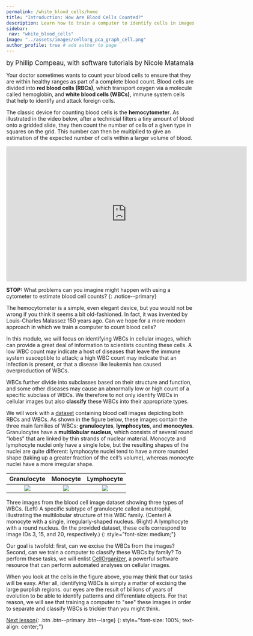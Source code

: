 ```yaml
---
permalink: /white_blood_cells/home
title: "Introduction: How Are Blood Cells Counted?"
description: Learn how to train a computer to identify cells in images and classify these images into categories.
sidebar:
 nav: "white_blood_cells"
image: "../assets/images/cellorg_pca_graph_cell.png"
author_profile: true # add author to page
---
```


<span style="font-size:larger;">by Phillip Compeau, with software tutorials by Nicole Matamala</span>

Your doctor sometimes wants to count your blood cells to ensure that they are within healthy ranges as part of a complete blood count. Blood cells are divided into **red blood cells (RBCs)**, which transport oxygen via a molecule called hemoglobin, and **white blood cells (WBCs)**, immune system cells that help to identify and attack foreign cells.

The classic device for counting blood cells is the **hemocytometer**. As illustrated in the video below, after a technicial filters a tiny amount of blood onto a gridded slide, they then count the number of cells of a given type in squares on the grid. This number can then be multiplied to give an estimation of the expected number of cells within a larger volume of blood.

<iframe width="640" height="360" src="https://www.youtube-nocookie.com/embed/pP0xERLUhyc#t=1m24s" frameborder="0" allowfullscreen></iframe>

**STOP:** What problems can you imagine might happen with using a cytometer to estimate blood cell counts?
{: .notice--primary}

The hemocytometer is a simple, even elegant device, but you would not be wrong if you think it seems a bit old-fashioned. In fact, it was invented by Louis-Charles Malassez 150 years ago. Can we hope for a more modern approach in which we train a computer to count blood cells?

In this module, we will focus on identifying WBCs in cellular images, which can provide a great deal of information to scientists counting these cells. A low WBC count may indicate a host of diseases that leave the immune system susceptible to attack; a high WBC count may indicate that an infection is present, or that a disease like leukemia has caused overproduction of WBCs.

WBCs further divide into subclasses based on their structure and function, and some other diseases may cause an abnormally low or high count of a specific subclass of WBCs. We therefore to not only identify WBCs in cellular images but also **classify** these WBCs into their appropriate types.

We will work with a <a href="https://github.com/Shenggan/BCCD_Dataset" target="_blank">dataset</a> containing blood cell images depicting both RBCs and WBCs. As shown in the figure below, these images contain the three main families of WBCs: **granulocytes**, **lymphocytes**, and **monocytes**.  Granulocytes have a **multilobular nucleus**, which consists of several round “lobes” that are linked by thin strands of nuclear material. Monocyte and lymphocyte nuclei only have a single lobe, but the resulting shapes of the nuclei are quite different: lymphocyte nuclei tend to have a more rounded shape (taking up a greater fraction of the cell’s volume), whereas monocyte nuclei have a more irregular shape.

| Granulocyte | Monocyte | Lymphocyte |
:-------------------------:|:-------------------------:|:-------------------------:
![](../assets/images/neutrophil.png)  |  ![](../assets/images/monocyte.png)   |  ![](../assets/images/lymphocyte.png)

Three images from the blood cell image dataset showing three types of WBCs. (Left) A specific subtype of granulocyte called a neutrophil, illustrating the multilobular structure of this WBC family. (Center) A monocyte with a single, irregularly-shaped nucleus. (Right) A lymphocyte with a round nucleus. (In the provided dataset, these cells correspond to image IDs 3, 15, and 20, respectively.)
{: style="font-size: medium;"}

Our goal is twofold: first, can we excise the WBCs from the images? Second, can we train a computer to classify these WBCs by family? To perform these tasks, we will enlist <a href="http://www.cellorganizer.org" target="_blank">CellOrganizer</a>, a powerful software resource that can perform automated analyses on cellular images.

When you look at the cells in the figure above, you may think that our tasks will be easy. After all, identifying WBCs is simply a matter of excising the large purplish regions. our eyes are the result of billions of years of evolution to be able to identify patterns and differentiate objects. For that reason, we will see that training a computer to "see" these images in order to separate and classify WBCs is trickier than you might think.

[Next lesson](segmentation){: .btn .btn--primary .btn--large}
{: style="font-size: 100%; text-align: center;"}
